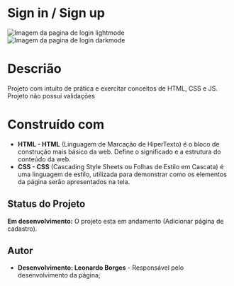 # Sign in / Sign up
![Imagem da pagina de login lightmode](https://i.imgur.com/qnfyzOT.png)
![Imagem da pagina de login darkmode](https://i.imgur.com/wC2RFK2.png)

# Descrião
Projeto com intuito de prática e exercitar conceitos de HTML, CSS e JS.
Projeto não possuí validações

# Construído com
 - **HTML - HTML** (Linguagem de Marcação de HiperTexto) é o bloco de construção mais básico da web. Define o significado e a estrutura do conteúdo da web.
 - **CSS - CSS** (Cascading Style Sheets ou Folhas de Estilo em Cascata) é uma linguagem de estilo, utilizada para demonstrar como os elementos da página serão apresentados na tela.

## Status do Projeto
**Em desenvolvimento:** O projeto esta em andamento (Adicionar página de cadastro).

## Autor
- **Desenvolvimento: Leonardo Borges** - Responsável pelo desenvolvimento da página;